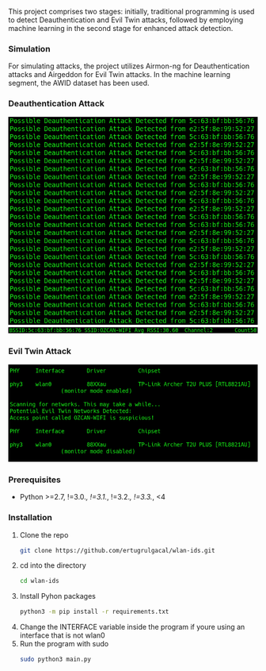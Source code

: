 This project comprises two stages: initially, traditional programming is used to detect Deauthentication and Evil Twin attacks, followed by employing machine learning in the second stage for enhanced attack detection.

### Simulation
For simulating attacks, the project utilizes Airmon-ng for Deauthentication attacks and Airgeddon for Evil Twin attacks. In the machine learning segment, the AWID dataset has been used.

### Deauthentication Attack
![deauthentication](./Screenshots/Deauth-1.png "Deauthentication Attack Detected")
![deauthentication](./Screenshots/Deauth-2.png "Deauthentication Attack Detected")

### Evil Twin Attack
![evil-twin](./Screenshots/Evil-Twin.png "Evil Twin Attack Detected")

### Prerequisites
* Python >=2.7, !=3.0.*, !=3.1.*, !=3.2.*, !=3.3.*, <4 

### Installation

1. Clone the repo
   ```sh
   git clone https://github.com/ertugrulgacal/wlan-ids.git
   ```
2. cd into the directory
    ```sh
    cd wlan-ids
   ```
3. Install Pyhon packages
   ```sh
   python3 -m pip install -r requirements.txt
   ```
4. Change the INTERFACE variable inside the program if youre using an interface that is not wlan0
5. Run the program with sudo
   ```sh
   sudo python3 main.py
   ```
